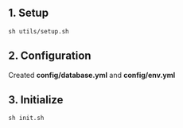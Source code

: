 ## 1. Setup
```
sh utils/setup.sh  
```

## 2. Configuration
Created **config/database.yml** and **config/env.yml**

## 3. Initialize
```
sh init.sh
```
